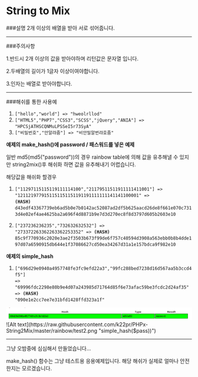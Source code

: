 # String to Mix
###설명
2개 이상의 배열을 받아 서로 섞어줍니다.

***

###주의사항

1.반드시 2개 이상의 값을 받아야하며 리턴값은 문자열 입니다.

2.두배열의 길이가 1글자 이상이여야합니다.

3.인자는 배열로 받아야합니다.

***

###해쉬를 통한 사용예

1. <code>["hello","world"] => "hweolrllod"</code>
2. <code>["HTML5","PHP7","CSS3","SCSS","jQuery","ANIA"] => "HPCSjATHSCQNMuLPSSeI5r73SyA"</code>
3. <code>["비밀번호","안알랴줌"] => "비안밀알번랴호줌"</code>

**예제의 make_hash()에 password / 패스워드를 넣은 예제**

일반 md5(md5("password"))의 경우 rainbow table에 의해 값을 유추해낼 수 있지만 string2mix()후 해쉬화 하면 값을 유추해내기 어렵습니다.

해당값을 해쉬화 할경우 

1. <code>["11297115115119111114100","21179511511911111411001"] => "1211219779151151151151191191111111141141100001"
=> **(HASH)** d43edf43367739eb6ad5b0e7b0142ac52087ad2df5b625aacd26de8f661e070c7313d4e02ef4ae4625ba2a696f4d8871b9e7d3d270ec8f8d3797d605b2603e10</code>

2. <code>["237236236235","732632632532"] => "273372263362263362253352"
=> **(HASH)** 85c9f770936c2020e3ae2f3503b673f99de6f757c40594d3908a563ebb0b8b4dde197d07a6590915db644e1f37086627cd50ea34267d31a1e157bdca9f982e10</code>


**예제의 simple_hash**

1. <code>["696d29e0940a4957748fe3fc9efd22a3","99fc288bed7238d16d567aa5b3ccd4f5"] => "69996fdc2298e80b9e4d07a243985d71764d85f6e73afac59be3fcdc2d24af35" 
=> **(HASH)** "090e1e2cc7ee7e31bfd1428ffd323a1f"</code>

![Alt text](https://raw.githubusercontent.com/k22pr/PHPx-String2Mix/master/rainbow/test1.png "md5(md5($pass))")
![Alt text](https://raw.githubusercontent.com/k22pr/PHPx-String2Mix/master/rainbow/test2.png "simple_hash($pass))")

***

그냥 오밤중에 심심해서 만들었습니다...

make_hash() 함수는 그냥 테스트용 응용예제입니다. 해당 해쉬가 실제로 얼마나 안전한지는 모르겠습니다.
